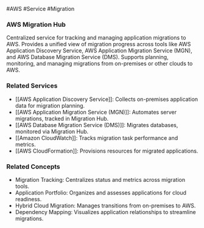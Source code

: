 #AWS #Service #Migration 
### AWS Migration Hub

Centralized service for tracking and managing application migrations to AWS. Provides a unified view of migration progress across tools like AWS Application Discovery Service, AWS Application Migration Service (MGN), and AWS Database Migration Service (DMS). Supports planning, monitoring, and managing migrations from on-premises or other clouds to AWS.

### Related Services

- [[AWS Application Discovery Service]]: Collects on-premises application data for migration planning.
- [[AWS Application Migration Service (MGN)]]: Automates server migrations, tracked in Migration Hub.
- [[AWS Database Migration Service (DMS)]]: Migrates databases, monitored via Migration Hub.
- [[Amazon CloudWatch]]: Tracks migration task performance and metrics.
- [[AWS CloudFormation]]: Provisions resources for migrated applications.

### Related Concepts

- Migration Tracking: Centralizes status and metrics across migration tools.
- Application Portfolio: Organizes and assesses applications for cloud readiness.
- Hybrid Cloud Migration: Manages transitions from on-premises to AWS.
- Dependency Mapping: Visualizes application relationships to streamline migrations.